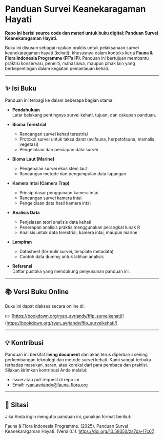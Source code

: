 # Panduan Survei Keanekaragaman Hayati

**Repo ini berisi source code dan materi untuk buku digital: Panduan Survei Keanekaragaman Hayati.**

Buku ini disusun sebagai rujukan praktis untuk pelaksanaan survei keanekaragaman hayati (kehati), khususnya dalam konteks kerja **Fauna & Flora Indonesia Programme (FF’s IP)**. Panduan ini bertujuan membantu praktisi konservasi, peneliti, mahasiswa, maupun pihak lain yang berkepentingan dalam kegiatan pemantauan kehati.

---

## ✨ Isi Buku

Panduan ini terbagi ke dalam beberapa bagian utama:

- **Pendahuluan**  
  Latar belakang pentingnya survei kehati, tujuan, dan cakupan panduan.

- **Bioma Terestrial**  
  - Rancangan survei kehati terestrial
  - Protokol survei untuk taksa darat (avifauna, herpetofauna, mamalia, vegetasi)
  - Pengelolaan dan persiapan data survei

- **Bioma Laut (Marine)**  
  - Pengenalan survei ekosistem laut
  - Rancangan metode dan pengumpulan data lapangan

- **Kamera Intai (Camera Trap)**  
  - Prinsip dasar penggunaan kamera intai
  - Rancangan survei kamera intai
  - Pengelolaan data hasil kamera intai

- **Analisis Data**  
  - Penjelasan teori analisis data kehati
  - Penerapan analisis praktis menggunakan perangkat lunak R
  - Analisis untuk data terestrial, kamera intai, maupun marine

- **Lampiran**  
  - Datasheet (formulir survei, template metadata)
  - Contoh data dummy untuk latihan analisis

- **Referensi**  
  Daftar pustaka yang mendukung penyusunan panduan ini.

---

## 📚 Versi Buku Online

Buku ini dapat diakses secara online di:

👉 [https://bookdown.org/ryan_avriandy/ffip_surveikehati/](https://bookdown.org/ryan_avriandy/ffip_surveikehati/)

---

## 💡 Kontribusi

Panduan ini bersifat **living document** dan akan terus diperbarui seiring perkembangan teknologi dan metode survei kehati. Kami sangat terbuka terhadap masukan, saran, atau koreksi dari para pembaca dan praktisi. Silakan kirimkan kontribusi Anda melalui:

- Issue atau pull request di repo ini
- Email: [ryan.avriandy@fauna-flora.org](mailto:ryan.avriandy@fauna-flora.org)

---

## 📖 Sitasi

Jika Anda ingin mengutip panduan ini, gunakan format berikut:

Fauna & Flora Indonesia Programme. (2025). Panduan Survei Keanekaragaman Hayati. (Versi 0.1). https://doi.org/10.59350/zs7da-17c67.

